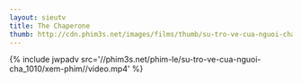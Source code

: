 ```yaml
---
layout: sieutv
title: The Chaperone
thumb: http://cdn.phim3s.net/images/films/thumb/su-tro-ve-cua-nguoi-cha-the-chaperone-2010.jpg
---
```

{% include jwpadv src='//phim3s.net/phim-le/su-tro-ve-cua-nguoi-cha_1010/xem-phim//video.mp4' %}